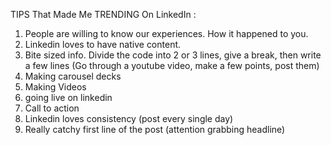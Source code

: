 TIPS That Made Me TRENDING On LinkedIn :

1. People are willing to know our experiences. How it happened to you.
2. Linkedin loves to have native content.
3. Bite sized info. Divide the code into 2 or 3 lines, give a break, then write a few lines
(Go through a youtube video, make a few points, post them)
4. Making carousel decks 
5. Making Videos
6. going live on linkedin
7. Call to action
8. Linkedin loves consistency (post every single day)
9. Really catchy first line of the post (attention grabbing headline)

